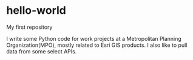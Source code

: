 # hello-world
My first repository

I write some Python code for work projects at a Metropolitan Planning Organization(MPO), mostly related to Esri GIS products. I also like to pull data from some select APIs.
